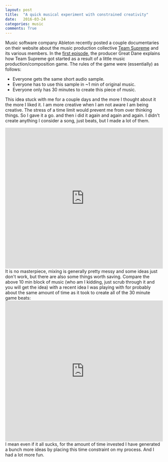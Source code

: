 ```yaml
---
layout: post
title:  "A quick musical experiment with constrained creativity"
date:   2016-03-24
categories: music
comments: True
---
```


Music software company Ableton recently posted a couple documentaries on their website about the music production collective [Team Supreme](http://beatteamsupreme.com/) and its various members. In the [first episode](https://www.ableton.com/en/blog/team-supreme-strength-in-numbers/), the producer Great Dane explains how Team Supreme got started as a result of a little music production/composition game. The rules of the game were (essentially) as follows:


- Everyone gets the same short audio sample.
- Everyone has to use this sample in ~1 min of original music.
- Everyone only has 30 minutes to create this piece of music.

This idea stuck with me for a couple days and the more I thought about it the more I liked it. I am more creative when I am not aware I am being creative. The stress of a time limit would prevent me from over thinking things. So I gave it a go. and then i did it again and again and again. I didn't create anything I consider a song, just beats, but I made a lot of them.
<iframe width="100%" height="450" scrolling="no" frameborder="no" src="https://w.soundcloud.com/player/?url=https%3A//api.soundcloud.com/tracks/251075151&amp;auto_play=false&amp;hide_related=false&amp;show_comments=true&amp;show_user=true&amp;show_reposts=false&amp;visual=true"></iframe>
It is no masterpiece, mixing is generally pretty messy and some ideas just don't work, but there are also some things worth saving. Compare the above 10 min block of music (who am I kidding, just scrub through it and you will get the idea) with a recent idea I was playing with for probably about the same amount of time as it took to create all of the 30 minute game beats:
<iframe width="100%" height="450" scrolling="no" frameborder="no" src="https://w.soundcloud.com/player/?url=https%3A//api.soundcloud.com/tracks/243177496&amp;auto_play=false&amp;hide_related=false&amp;show_comments=true&amp;show_user=true&amp;show_reposts=false&amp;visual=true"></iframe>
I mean even if it all sucks, for the amount of time invested I have generated a bunch more ideas by placing this time constraint on my process. And I had a lot more fun.
